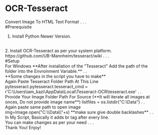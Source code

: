 # OCR-Tesseract
Convert Image To HTML Text Format 
.
.
.
<br>
#Prerequisite
<br>
1. Install Python Newer Version.
<br>
2. Install OCR-Tesseract as per your system platform.
<br>
 https://github.com/UB-Mannheim/tesseract/wiki
.
.
.
<br>
#Setup
<br>
For Windows **After installation of the "Tesseract" Add the path of the folder into the Envroinment Variable.**
.
.
<br>
**Some changes in the script you have to make**
<br>
Again Paste Tesseract Folder Path At This Line 
<br>
pytesseract.pytesseract.tesseract_cmd = r'C:\Users\iam_kazi\AppData\Local\Tesseract-OCR\tesseract.exe'
.
.
<br>
Provide Your Image Folder Path For Source (**It will iterate all images at onces, Do not provide image name**)
listfiles = os.listdir("C:\Data")
.
.
<br>
Again paste same path to open image 
<br>
img=Image.open("C:\\Data\\"+x) **make sure give double backlashes**
.
.
<br>
In My Script, Basically it adds br tag after every line.
<br>
You can make changes as per your need
.
.
.
<br>
Thank You! Enjoy!
